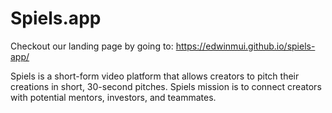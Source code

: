 # Spiels.app

Checkout our landing page by going to: https://edwinmui.github.io/spiels-app/

Spiels is a short-form video platform that allows creators to pitch their creations in short, 30-second pitches. Spiels mission is to connect creators with potential mentors, investors, and teammates.
